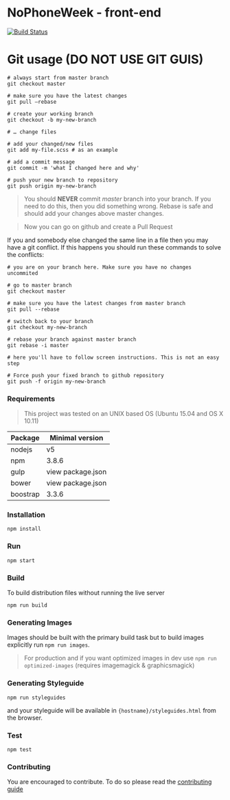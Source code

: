 # NoPhoneWeek - front-end

[![Build Status](https://travis-ci.org/NoPhoneWeek/front-end.svg?branch=master)](https://travis-ci.org/NoPhoneWeek/front-end)

# Git usage (DO NOT USE GIT GUIS)

```
# always start from master branch
git checkout master

# make sure you have the latest changes
git pull —rebase

# create your working branch
git checkout -b my-new-branch

# … change files

# add your changed/new files
git add my-file.scss # as an example

# add a commit message
git commit -m 'what I changed here and why'

# push your new branch to repository
git push origin my-new-branch
```

> You should **NEVER** commit *master* branch into your branch. If you need to do this, then you did something wrong. Rebase is safe and should add your changes above master changes.

> Now you can go on github and create a Pull Request

If you and somebody else changed the same line in a file then you may have a git conflict. If this happens you should run these commands to solve the conflicts:

```
# you are on your branch here. Make sure you have no changes uncommited

# go to master branch
git checkout master

# make sure you have the latest changes from master branch
git pull --rebase

# switch back to your branch
git checkout my-new-branch

# rebase your branch against master branch
git rebase -i master

# here you'll have to follow screen instructions. This is not an easy step

# Force push your fixed branch to github repository
git push -f origin my-new-branch
```

### Requirements

> This project was tested on an UNIX based OS (Ubuntu 15.04 and OS X 10.11)

| Package | Minimal version |
| --- | --- |
| nodejs | v5 |
| npm | 3.8.6 |
| gulp | view package.json |
| bower | view package.json |
| boostrap | 3.3.6 |

### Installation

```
npm install
```

### Run 
```
npm start
```

### Build
To build distribution files without running the live server
```
npm run build
```

### Generating Images
Images should be built with the primary build task but to build images explicitly run `npm run images`.

> For production and if you want optimized images in dev use `npm run optimized-images` (requires imagemagick & graphicsmagick)

### Generating Styleguide
```
npm run styleguides
```
and your styleguide will be available in `{hostname}/styleguides.html` from the browser.

### Test
```
npm test
```

### Contributing
You are encouraged to contribute. To do so please read the [contributing guide](https://github.com/NoPhoneWeek/front-end/blob/master/CONTRIBUTING.md)

